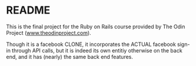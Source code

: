 # README

This is the final project for the Ruby on Rails course provided by The Odin Project (www.theodinproject.com).

Though it is a facebook CLONE, it incorporates the ACTUAL facebook sign-in through API calls, but it is indeed its own entitiy otherwise on the back end, and it has (nearly) the same back end features.
